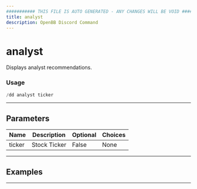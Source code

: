 ```yaml
---
########### THIS FILE IS AUTO GENERATED - ANY CHANGES WILL BE VOID ###########
title: analyst
description: OpenBB Discord Command
---
```


# analyst

Displays analyst recommendations.

### Usage

```python wordwrap
/dd analyst ticker
```

---

## Parameters

| Name | Description | Optional | Choices |
| ---- | ----------- | -------- | ------- |
| ticker | Stock Ticker | False | None |


---

## Examples


---

